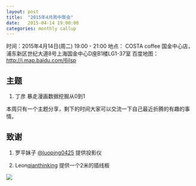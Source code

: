 ```yaml
---
layout: post
title:  "2015年4月周中聚会"
date:   2015-04-14 19:00:00
categories: monthly callup
---
```


时间：2015年4月14日(周二)  19:00 - 21:00
地点： COSTA coffee 国金中心店，浦东新区世纪大道8号上海国金中心D座B1楼LG1-37室
百度地图：http://j.map.baidu.com/6iIsp

## 主题

1. 丁彦 暴走漫画数据挖掘从0到1

本周只有一个主题分享，剩下的时间大家可以交流一下自己最近折腾的有趣的事情。

## 致谢

1. 罗平妹子 [@luoping0425](https://ruby-china.org/luoping0425) 提供投影仪

2. Leon[qianthinking](https://ruby-china.org/qianthinking) 提供一个2米的插线板

![](https://ruby-china-files.b0.upaiyun.com/photo/2015/8b9457db0936050732b40ee4f65c1072.jpg)
